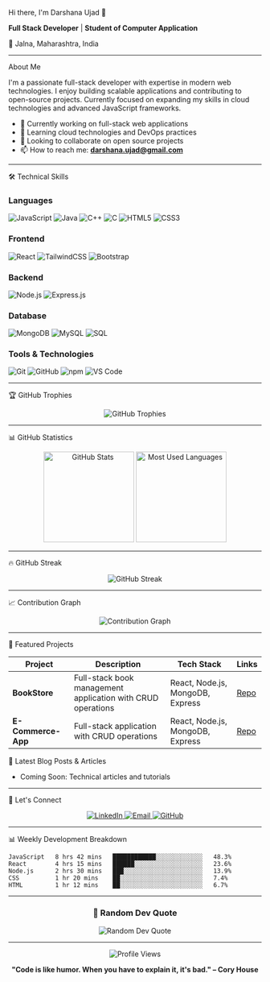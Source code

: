 Hi there, I'm Darshana Ujad 👋

**Full Stack Developer** | **Student of Computer Application** 

📍 Jalna, Maharashtra, India

---

About Me

I'm a passionate full-stack developer with expertise in modern web technologies. I enjoy building scalable applications and contributing to open-source projects. Currently focused on expanding my skills in cloud technologies and advanced JavaScript frameworks.

- 🔭 Currently working on full-stack web applications
- 🌱 Learning cloud technologies and DevOps practices
- 👯 Looking to collaborate on open source projects
- 📫 How to reach me: **darshana.ujad@gmail.com**

---
🛠️ Technical Skills

### Languages
![JavaScript](https://img.shields.io/badge/-JavaScript-F7DF1E?style=flat&logo=javascript&logoColor=black)
![Java](https://img.shields.io/badge/-Java-007396?style=flat&logo=java&logoColor=white)
![C++](https://img.shields.io/badge/-C++-00599C?style=flat&logo=c%2B%2B&logoColor=white)
![C](https://img.shields.io/badge/-C-A8B9CC?style=flat&logo=c&logoColor=black)
![HTML5](https://img.shields.io/badge/-HTML5-E34F26?style=flat&logo=html5&logoColor=white)
![CSS3](https://img.shields.io/badge/-CSS3-1572B6?style=flat&logo=css3&logoColor=white)

### Frontend
![React](https://img.shields.io/badge/-React-61DAFB?style=flat&logo=react&logoColor=black)
![TailwindCSS](https://img.shields.io/badge/-TailwindCSS-38B2AC?style=flat&logo=tailwind-css&logoColor=white)
![Bootstrap](https://img.shields.io/badge/-Bootstrap-7952B3?style=flat&logo=bootstrap&logoColor=white)

### Backend
![Node.js](https://img.shields.io/badge/-Node.js-339933?style=flat&logo=node.js&logoColor=white)
![Express.js](https://img.shields.io/badge/-Express.js-000000?style=flat&logo=express&logoColor=white)

### Database
![MongoDB](https://img.shields.io/badge/-MongoDB-47A248?style=flat&logo=mongodb&logoColor=white)
![MySQL](https://img.shields.io/badge/-MySQL-4479A1?style=flat&logo=mysql&logoColor=white)
![SQL](https://img.shields.io/badge/-SQL-336791?style=flat&logo=postgresql&logoColor=white)

### Tools & Technologies
![Git](https://img.shields.io/badge/-Git-F05032?style=flat&logo=git&logoColor=white)
![GitHub](https://img.shields.io/badge/-GitHub-181717?style=flat&logo=github&logoColor=white)
![npm](https://img.shields.io/badge/-npm-CB3837?style=flat&logo=npm&logoColor=white)
![VS Code](https://img.shields.io/badge/-VS%20Code-007ACC?style=flat&logo=visual-studio-code&logoColor=white)

---

🏆 GitHub Trophies

<p align="center">
  <img src="https://github-profile-trophy.vercel.app/?username=darshanaujad&theme=onedark&no-frame=true&column=7&margin-w=15&margin-h=15" alt="GitHub Trophies" />
</p>

---

📊 GitHub Statistics

<div align="center">
  <img height="180em" src="https://github-readme-stats.vercel.app/api?username=darshanaujad&show_icons=true&theme=dark&include_all_commits=true&count_private=true" alt="GitHub Stats" />
  <img height="180em" src="https://github-readme-stats.vercel.app/api/top-langs/?username=darshanaujad&layout=compact&langs_count=8&theme=dark" alt="Most Used Languages" />
</div>

---

🔥 GitHub Streak

<p align="center">
  <img src="https://github-readme-streak-stats.herokuapp.com/?user=darshanaujad&theme=dark&hide_border=true" alt="GitHub Streak" />
</p>

---
 📈 Contribution Graph

<p align="center">
  <img src="https://github-readme-activity-graph.vercel.app/graph?username=darshanaujad&theme=react-dark&hide_border=true" alt="Contribution Graph" />
</p>

---

💼 Featured Projects

| Project | Description | Tech Stack | Links |
|---------|-------------|------------|-------|
| **BookStore** | Full-stack book management application with CRUD operations | React, Node.js, MongoDB, Express | [Repo](https://github.com/darshanaujad/BookStore) |
| **E-Commerce-App** | Full-stack application with CRUD operations | React, Node.js, MongoDB, Express | [Repo](https://github.com/darshanaujad/E-Commerce-App) |





📝 Latest Blog Posts & Articles

<!-- BLOG-POST-LIST:START -->
- Coming Soon: Technical articles and tutorials
<!-- BLOG-POST-LIST:END -->

---

 🤝 Let's Connect

<p align="center">
  <a href="https://linkedin.com/in/darshana-ujad-01b248361">
    <img src="https://img.shields.io/badge/-LinkedIn-0077B5?style=for-the-badge&logo=linkedin&logoColor=white" alt="LinkedIn" />
  </a>
  <a href="mailto:darshana.ujad@gmail.com">
    <img src="https://img.shields.io/badge/-Email-D14836?style=for-the-badge&logo=gmail&logoColor=white" alt="Email" />
  </a>
  <a href="https://github.com/darshanaujad">
    <img src="https://img.shields.io/badge/-GitHub-181717?style=for-the-badge&logo=github&logoColor=white" alt="GitHub" />
  </a>
</p>

---

📊 Weekly Development Breakdown

<!--START_SECTION:waka-->
```text
JavaScript   8 hrs 42 mins   ████████████░░░░░░░░░░░░░   48.3%
React        4 hrs 15 mins   ██████░░░░░░░░░░░░░░░░░░░   23.6%
Node.js      2 hrs 30 mins   ███░░░░░░░░░░░░░░░░░░░░░░   13.9%
CSS          1 hr 20 mins    ██░░░░░░░░░░░░░░░░░░░░░░░   7.4%
HTML         1 hr 12 mins    ██░░░░░░░░░░░░░░░░░░░░░░░   6.7%
```
<!--END_SECTION:waka-->

---

<div align="center">
  <h3>💭 Random Dev Quote</h3>
  <img src="https://quotes-github-readme.vercel.app/api?type=horizontal&theme=dark" alt="Random Dev Quote" />
</div>

---

<div align="center">
  <img src="https://komarev.com/ghpvc/?username=darshanaujad&label=Profile%20views&color=0e75b6&style=flat" alt="Profile Views" />
  
  **"Code is like humor. When you have to explain it, it's bad." – Cory House**
</div>
